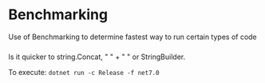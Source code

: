 # Benchmarking
Use of Benchmarking to determine fastest way to run certain types of code

###
Is it quicker to string.Concat, " " + " " or StringBuilder.

To execute:
`dotnet run -c Release -f net7.0`
